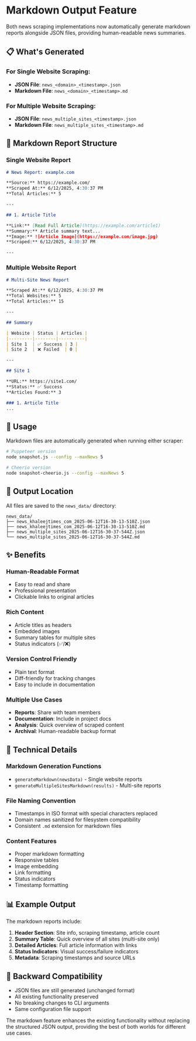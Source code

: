 # Markdown Output Feature

Both news scraping implementations now automatically generate markdown reports alongside JSON files, providing human-readable news summaries.

## 📋 What's Generated

### For Single Website Scraping:
- **JSON File**: `news_<domain>_<timestamp>.json`
- **Markdown File**: `news_<domain>_<timestamp>.md`

### For Multiple Website Scraping:
- **JSON File**: `news_multiple_sites_<timestamp>.json`
- **Markdown File**: `news_multiple_sites_<timestamp>.md`

## 📖 Markdown Report Structure

### Single Website Report
```markdown
# News Report: example.com

**Source:** https://example.com/
**Scraped At:** 6/12/2025, 4:30:37 PM
**Total Articles:** 5

---

## 1. Article Title

**Link:** [Read Full Article](https://example.com/article1)
**Summary:** Article summary text...
**Image:** ![Article Image](https://example.com/image.jpg)
**Scraped:** 6/12/2025, 4:30:37 PM

---
```

### Multiple Website Report
```markdown
# Multi-Site News Report

**Scraped At:** 6/12/2025, 4:30:37 PM
**Total Websites:** 5
**Total Articles:** 15

---

## Summary

| Website | Status | Articles |
|---------|--------|----------|
| Site 1  | ✅ Success | 3 |
| Site 2  | ❌ Failed  | 0 |

---

## Site 1

**URL:** https://site1.com/
**Status:** ✅ Success
**Articles Found:** 3

### 1. Article Title
...
```

## 🚀 Usage

Markdown files are automatically generated when running either scraper:

```bash
# Puppeteer version
node snapshot.js --config --maxNews 5

# Cheerio version
node snapshot-cheerio.js --config --maxNews 5
```

## 📁 Output Location

All files are saved to the `news_data/` directory:
```
news_data/
├── news_khaleejtimes_com_2025-06-12T16-30-13-510Z.json
├── news_khaleejtimes_com_2025-06-12T16-30-13-510Z.md
├── news_multiple_sites_2025-06-12T16-30-37-544Z.json
└── news_multiple_sites_2025-06-12T16-30-37-544Z.md
```

## ✨ Benefits

### Human-Readable Format
- Easy to read and share
- Professional presentation
- Clickable links to original articles

### Rich Content
- Article titles as headers
- Embedded images
- Summary tables for multiple sites
- Status indicators (✅/❌)

### Version Control Friendly
- Plain text format
- Diff-friendly for tracking changes
- Easy to include in documentation

### Multiple Use Cases
- **Reports**: Share with team members
- **Documentation**: Include in project docs
- **Analysis**: Quick overview of scraped content
- **Archival**: Human-readable backup format

## 🔧 Technical Details

### Markdown Generation Functions
- `generateMarkdown(newsData)` - Single website reports
- `generateMultipleSitesMarkdown(results)` - Multi-site reports

### File Naming Convention
- Timestamps in ISO format with special characters replaced
- Domain names sanitized for filesystem compatibility
- Consistent `.md` extension for markdown files

### Content Features
- Proper markdown formatting
- Responsive tables
- Image embedding
- Link formatting
- Status indicators
- Timestamp formatting

## 📊 Example Output

The markdown reports include:

1. **Header Section**: Site info, scraping timestamp, article count
2. **Summary Table**: Quick overview of all sites (multi-site only)
3. **Detailed Articles**: Full article information with links
4. **Status Indicators**: Visual success/failure indicators
5. **Metadata**: Scraping timestamps and source URLs

## 🔄 Backward Compatibility

- JSON files are still generated (unchanged format)
- All existing functionality preserved
- No breaking changes to CLI arguments
- Same configuration file support

The markdown feature enhances the existing functionality without replacing the structured JSON output, providing the best of both worlds for different use cases.